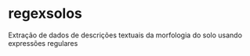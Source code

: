 # regexsolos
Extração de dados de descrições textuais da morfologia do solo usando expressões regulares
